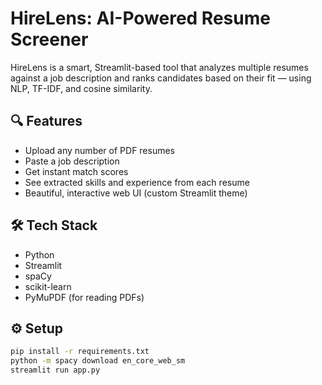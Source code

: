 # HireLens: AI-Powered Resume Screener

HireLens is a smart, Streamlit-based tool that analyzes multiple resumes against a job description and ranks candidates based on their fit — using NLP, TF-IDF, and cosine similarity.

## 🔍 Features
- Upload any number of PDF resumes
- Paste a job description
- Get instant match scores
- See extracted skills and experience from each resume
- Beautiful, interactive web UI (custom Streamlit theme)

## 🛠️ Tech Stack
- Python
- Streamlit
- spaCy
- scikit-learn
- PyMuPDF (for reading PDFs)

## ⚙️ Setup
```bash
pip install -r requirements.txt
python -m spacy download en_core_web_sm
streamlit run app.py
